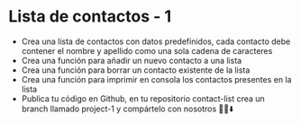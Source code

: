 # Lista de contactos - 1
* Crea una lista de contactos con datos predefinidos, cada contacto debe contener el nombre y apellido como una sola cadena de caracteres
* Crea una función para añadir un nuevo contacto a una lista
* Crea una función para borrar un contacto existente de la lista
* Crea una función para imprimir en consola los contactos presentes en la lista
* Publica tu código en Github, en tu repositorio contact-list crea un branch llamado project-1 y compártelo con nosotros 👍🏼⬇️